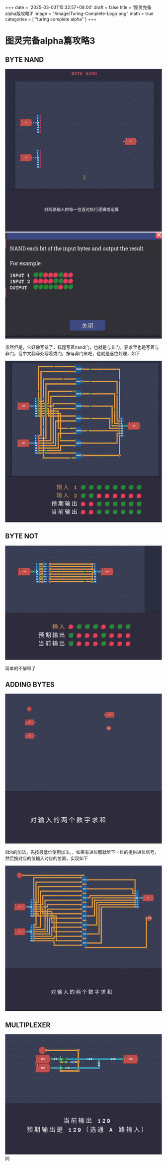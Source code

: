 +++
date = '2025-03-03T15:32:57+08:00'
draft = false
title = '图灵完备alpha版攻略3'
image = "/image/Turing-Complete-Logo.png"
math = true
categories = [
    "turing complete alpha"
]
+++

# 图灵完备alpha篇攻略3

## BYTE NAND

![要求1](byte-nand.png)
![要求2](byte-nand-2.png)

虽然但是，它好像写错了，标题写着nand门，也就是与非门，要求里也是写着与非门，但中文翻译处写着或门，按与非门来吧，也就是逐位处理，如下

![img.png](byte-nand-solve.png)

## BYTE NOT

![img.png](byte-not-solve.png)

简单的不解释了

## ADDING BYTES

![要求](adding-bytes.png)

8bit的加法，先按最低位使用加法，，如果有进位那就给下一位的提供进位信号，然后按对应的位输入对应的位置，实现如下

![解法](adding-bytes-solve.png)

## MULTIPLEXER

![解法](multiplexer-solve.png)
同